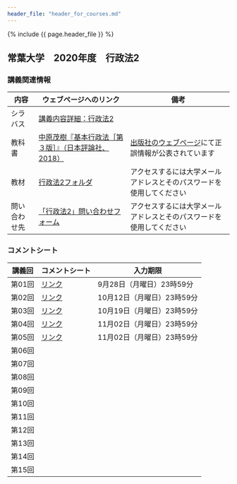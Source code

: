 ```yaml
---
header_file: "header_for_courses.md"
---
```


{% include {{ page.header_file }}  %}

## 常葉大学　2020年度　行政法2

### 講義関連情報

|内容|ウェブページへのリンク|備考|
|--|--|--|
|シラバス|[講義内容詳細：行政法2][syllabus]| |
|教科書|[中原茂樹『基本行政法［第３版］』（日本評論社、2018）][textbook]|[出版社のウェブページ][erratta]にて正誤情報が公表されています |
|教材|[行政法2フォルダ][material]|アクセスするには大学メールアドレスとそのパスワードを使用してください|
|問い合わせ先|[「行政法2」問い合わせフォーム][ask]|アクセスするには大学メールアドレスとそのパスワードを使用してください|

[textbook]: https://www.nippyo.co.jp/shop/book/7687.html
[erratta]: https://www.nippyo.co.jp/shop/book/7687.html#errataDetail
[syllabus]: https://portal.sz.tokoha-u.ac.jp/sz/slbssbdr.do?value(risyunen)=2020&value(semekikn)=1&value(kougicd)=441HH31A&value(crclumcd)=1814141000
[material]: https://tumail-my.sharepoint.com/:f:/g/personal/tks-tks_sz_tokoha-u_ac_jp/Euy--V3jPy9KgCPCbvmUKSwB2qloqTlmiPTyv225yuavqQ
[ask]: https://forms.office.com/Pages/ResponsePage.aspx?id=Pz6yVUTcNEGYkBfdIwxgz3rFM9EfHGZDtaWbHX2D5G9UQkc1WFhONTQwOVlKR0Y5QzU1TEoyUks0SS4u

### コメントシート

|講義回|コメントシート|入力期限|
| -- | -- | -- |
|第01回 |[リンク][sheet01] |9月28日（月曜日）23時59分|
|第02回 |[リンク][sheet02] |10月12日（月曜日）23時59分|
|第03回 |[リンク][sheet03] |10月19日（月曜日）23時59分|
|第04回 |[リンク][sheet04]|11月02日（月曜日）23時59分|
|第05回 |[リンク][sheet05]|11月02日（月曜日）23時59分|
|第06回 |  | |
|第07回 |  | |
|第08回 |  | |
|第09回 |  | |
|第10回 |  | |
|第11回 |  | |
|第12回 |  | |
|第13回 |  | |
|第14回 |  | |
|第15回 |  | |


[sheet01]: https://forms.office.com/Pages/ResponsePage.aspx?id=Pz6yVUTcNEGYkBfdIwxgz3rFM9EfHGZDtaWbHX2D5G9UM0dGVzQ5RUoxWjFDMzg2WTZOTzAyUDNJMS4u
[sheet02]: https://forms.office.com/Pages/ResponsePage.aspx?id=Pz6yVUTcNEGYkBfdIwxgz3rFM9EfHGZDtaWbHX2D5G9UQlpCQjFUTFUzVVJJMzA2N09MODE1Qjk2OS4u
[sheet03]: https://forms.office.com/Pages/ResponsePage.aspx?id=Pz6yVUTcNEGYkBfdIwxgz3rFM9EfHGZDtaWbHX2D5G9URTNKMDlHMFFCSlJGVTlTWktaNTVHWVdNUC4u
[sheet04]: https://forms.office.com/Pages/ResponsePage.aspx?id=Pz6yVUTcNEGYkBfdIwxgz3rFM9EfHGZDtaWbHX2D5G9UNFlDMjNMVE1TVlpOTUdKRDlYRTI0VTMwWC4u
[sheet05]: https://forms.office.com/Pages/ResponsePage.aspx?id=Pz6yVUTcNEGYkBfdIwxgz3rFM9EfHGZDtaWbHX2D5G9UNjZTWjgxNDhFWUVMVTBUUE1RM0JXWE4zRS4u

